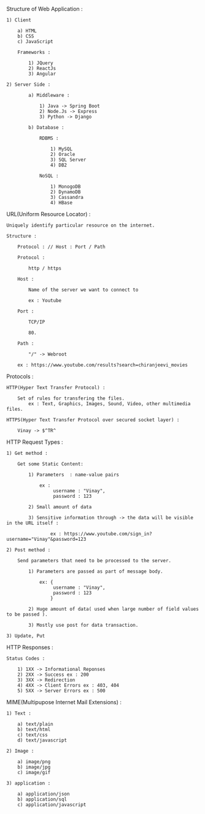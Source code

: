 
Structure of Web Application : 

    1) Client 

        a) HTML
        b) CSS
        c) JavaScript

        Frameworks : 

            1) JQuery
            2) ReactJs
            3) Angular

    2) Server Side : 

            a) Middleware :

                1) Java -> Spring Boot
                2) Node.Js -> Express
                3) Python -> Django

            b) Database : 

                RDBMS : 

                    1) MySQL
                    2) Oracle
                    3) SQL Server
                    4) DB2

                NoSQL :

                    1) MonogoDB
                    2) DynamoDB
                    3) Cassandra
                    4) HBase


URL(Uniform Resource Locator) :

    Uniquely identify particular resource on the internet.

    Structure : 

        Protocol : // Host : Port / Path

        Protocol : 

            http / https

        Host : 

            Name of the server we want to connect to

            ex : Youtube
        
        Port : 

            TCP/IP 

            80.

        Path : 

            "/" -> Webroot

        ex : https://www.youtube.com/results?search=chiranjeevi_movies

    
Protocols : 

    HTTP(Hyper Text Transfer Protocol) : 

        Set of rules for transfering the files. 
            ex : Text, Graphics, Images, Sound, Video, other multimedia files.

    HTTPS(Hyper Text Transfer Protocol over secured socket layer) :

        Vinay -> $^TR^

HTTP Request Types : 

    1) Get method :

        Get some Static Content: 

            1) Parameters  : name-value pairs

                ex :
                     username : "Vinay",
                     password : 123
                    
            2) Small amount of data

            3) Sensitive information through -> the data will be visible in the URL itself :

                    ex : https://www.youtube.com/sign_in?username="Vinay"&password=123

    2) Post method : 

        Send parameters that need to be processed to the server.
        
            1) Parameters are passed as part of message body.

                ex: {
                     username : "Vinay",
                     password : 123
                    }

            2) Huge amount of data( used when large number of field values to be passed ).

            3) Mostly use post for data transaction.

    3) Update, Put

        
HTTP Responses :


    Status Codes : 

        1) 1XX -> Informational Reponses
        2) 2XX -> Success ex : 200
        3) 3XX -> Redirection
        4) 4XX -> Client Errors ex : 403, 404
        5) 5XX -> Server Errors ex : 500


MIME(Multipupose Internet Mail Extensions) :

    1) Text : 

        a) text/plain
        b) text/html
        c) text/css
        d) text/javascript 

    2) Image :
     
        a) image/png
        b) image/jpg
        c) image/gif

    3) application : 

        a) application/json
        b) application/sql
        c) application/javascript 


